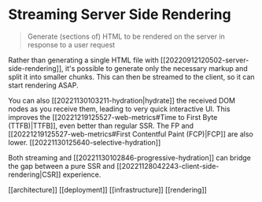 # Streaming Server Side Rendering

>Generate (sections of) HTML to be rendered on the server in response to a user request

Rather than generating a single HTML file with [[20220912120502-server-side-rendering]], it's possible to generate only the necessary markup and split it into smaller chunks. This can then be streamed to the client, so it can start rendering ASAP.

You can also [[20221130103211-hydration|hydrate]] the received DOM nodes as you receive them, leading to very quick interactive UI. This improves the [[20221219125527-web-metrics#Time to First Byte (TTFB)|TTFB]], even better than regular SSR. The FP and [[20221219125527-web-metrics#First Contentful Paint (FCP)|FCP]] are also lower. [[20221130125640-selective-hydration]]

Both streaming and [[20221130102846-progressive-hydration]] can bridge the gap between a pure SSR and [[20221128042243-client-side-rendering|CSR]] experience.

[[architecture]]
[[deployment]]
[[infrastructure]]
[[rendering]]
